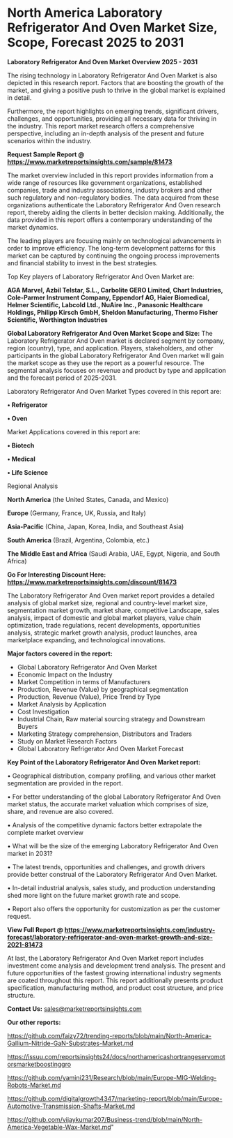# North America Laboratory Refrigerator And Oven Market Size, Scope, Forecast 2025 to 2031

<Strong> Laboratory Refrigerator And Oven Market Overview 2025 - 2031</strong>

The rising technology in Laboratory Refrigerator And Oven Market is also depicted in this research report. Factors that are boosting the growth of the market, and giving a positive push to thrive in the global market is explained in detail.

Furthermore, the report highlights on emerging trends, significant drivers, challenges, and opportunities, providing all necessary data for thriving in the industry. This report market research offers a comprehensive perspective, including an in-depth analysis of the present and future scenarios within the industry.

<strong>Request Sample Report @ <a href=https://www.marketreportsinsights.com/sample/81473>https://www.marketreportsinsights.com/sample/81473</a></strong>

The market overview included in this report provides information from a wide range of resources like government organizations, established companies, trade and industry associations, industry brokers and other such regulatory and non-regulatory bodies. The data acquired from these organizations authenticate the Laboratory Refrigerator And Oven research report, thereby aiding the clients in better decision making. Additionally, the data provided in this report offers a contemporary understanding of the market dynamics.

The leading players are focusing mainly on technological advancements in order to improve efficiency. The long-term development patterns for this market can be captured by continuing the ongoing process improvements and financial stability to invest in the best strategies.

Top Key players of Laboratory Refrigerator And Oven Market are:

<strong>AGA Marvel, Azbil Telstar, S.L., Carbolite GERO Limited, Chart Industries, Cole-Parmer Instrument Company, Eppendorf AG, Haier Biomedical, Helmer Scientific, Labcold Ltd., NuAire Inc., Panasonic Healthcare Holdings, Philipp Kirsch GmbH, Sheldon Manufacturing, Thermo Fisher Scientific, Worthington Industries </strong>

<strong><b>Global Laboratory Refrigerator And Oven Market Scope and Size:</b></strong>
The Laboratory Refrigerator And Oven market is declared segment by company, region (country), type, and application. Players, stakeholders, and other participants in the global Laboratory Refrigerator And Oven market will gain the market scope as they use the report as a powerful resource. The segmental analysis focuses on revenue and product by type and application and the forecast period of 2025-2031.

Laboratory Refrigerator And Oven Market Types covered in this report are:

<strong>• Refrigerator

• Oven</strong>

Market Applications covered in this report are:

<strong>• Biotech

• Medical

• Life Science</strong> 

Regional Analysis

<strong>North America</strong> (the United States, Canada, and Mexico)

<strong>Europe</strong> (Germany, France, UK, Russia, and Italy)

<strong>Asia-Pacific</strong> (China, Japan, Korea, India, and Southeast Asia)

<strong>South America</strong> (Brazil, Argentina, Colombia, etc.)

<strong>The Middle East and Africa</strong> (Saudi Arabia, UAE, Egypt, Nigeria, and South Africa)

<strong>Go For Interesting Discount Here: <a href=https://www.marketreportsinsights.com/discount/81473>https://www.marketreportsinsights.com/discount/81473</a></strong>

The Laboratory Refrigerator And Oven market report provides a detailed analysis of global market size, regional and country-level market size, segmentation market growth, market share, competitive Landscape, sales analysis, impact of domestic and global market players, value chain optimization, trade regulations, recent developments, opportunities analysis, strategic market growth analysis, product launches, area marketplace expanding, and technological innovations.

<strong><b>Major factors covered in the report:</b></strong>
<ul>
  <li>Global Laboratory Refrigerator And Oven Market </li>
  <li>Economic Impact on the Industry</li>
  <li>Market Competition in terms of Manufacturers</li>
  <li>Production, Revenue (Value) by geographical segmentation</li>
  <li>Production, Revenue (Value), Price Trend by Type</li>
  <li>Market Analysis by Application</li>
  <li>Cost Investigation</li>
  <li>Industrial Chain, Raw material sourcing strategy and Downstream Buyers</li>
  <li>Marketing Strategy comprehension, Distributors and Traders</li>
  <li>Study on Market Research Factors</li>
  <li>Global Laboratory Refrigerator And Oven Market Forecast</li>
</ul>

<strong><b>Key Point of the Laboratory Refrigerator And Oven Market report:</b></strong>

• Geographical distribution, company profiling, and various other market segmentation are provided in the report.

• For better understanding of the global Laboratory Refrigerator And Oven market status, the accurate market valuation which comprises of size, share, and revenue are also covered.

• Analysis of the competitive dynamic factors better extrapolate the complete market overview

• What will be the size of the emerging Laboratory Refrigerator And Oven market in 2031?

• The latest trends, opportunities and challenges, and growth drivers provide better construal of the Laboratory Refrigerator And Oven Market.

• In-detail industrial analysis, sales study, and production understanding shed more light on the future market growth rate and scope.

• Report also offers the opportunity for customization as per the customer request.

<strong><b>View Full Report @ <a href=https://www.marketreportsinsights.com/industry-forecast/laboratory-refrigerator-and-oven-market-growth-and-size-2021-81473>https://www.marketreportsinsights.com/industry-forecast/laboratory-refrigerator-and-oven-market-growth-and-size-2021-81473</a></b></strong>


At last, the Laboratory Refrigerator And Oven Market report includes investment come analysis and development trend analysis. The present and future opportunities of the fastest growing international industry segments are coated throughout this report. This report additionally presents product specification, manufacturing method, and product cost structure, and price structure.

<strong>Contact Us:</strong>
sales@marketreportsinsights.com

<strong>Our other reports:</strong>

<a href=https://github.com/faizy72/trending-reports/blob/main/North-America-Gallium-Nitride-GaN-Substrates-Market.md>https://github.com/faizy72/trending-reports/blob/main/North-America-Gallium-Nitride-GaN-Substrates-Market.md</a>

<a href=https://issuu.com/reportsinsights24/docs/northamericashortrangeservomotorsmarketboostinggro>https://issuu.com/reportsinsights24/docs/northamericashortrangeservomotorsmarketboostinggro</a>

<a href=https://github.com/yamini231/Research/blob/main/Europe-MIG-Welding-Robots-Market.md>https://github.com/yamini231/Research/blob/main/Europe-MIG-Welding-Robots-Market.md</a>

<a href=https://github.com/digitalgrowth4347/marketing-report/blob/main/Europe-Automotive-Transmission-Shafts-Market.md>https://github.com/digitalgrowth4347/marketing-report/blob/main/Europe-Automotive-Transmission-Shafts-Market.md</a>

<a href=https://github.com/vijaykumar207/Business-trend/blob/main/North-America-Vegetable-Wax-Market.md>https://github.com/vijaykumar207/Business-trend/blob/main/North-America-Vegetable-Wax-Market.md</a>"

